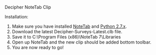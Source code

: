 Decipher NoteTab Clip

Installation:
<ol>
  <li>Make sure you have installed <a href="http://www.notetab.com/download-now.php" target="_blank">NoteTab</a> and <a href="http://www.python.org/download/releases/2.7.6/" target="_blank">Python 2.7.x</a>.</li>
  <li>Download the latest Decipher-Surveys-Latest.clb file.</li>
  <li>Save it to C:\Program Files (x86)\NoteTab 7\Libraries</li>
  <li>Open up NoteTab and the new clip should be added bottom toolbar.</li>
  <li>You are now ready to go!</li>
</ol>
